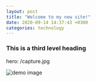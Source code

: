```yaml
---
layout: post
title: "Welcome to my new site!"
date: 2020-09-14 14:37:43 +0300
categories: technology
---
```


### This is a third level heading

hero: /capture.jpg

![demo image](/capture.jpg)

